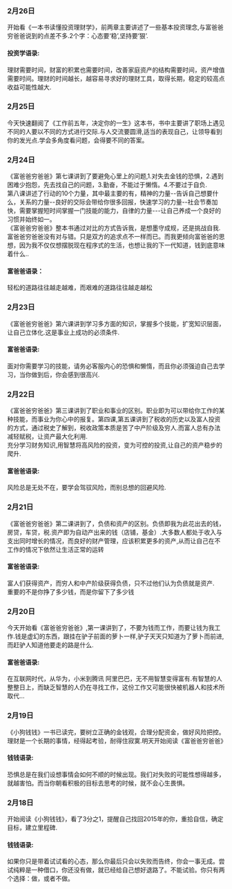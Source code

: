 ### 2月26日
开始看《一本书读懂投资理财学》，前两章主要讲述了一些基本投资理念,与富爸爸穷爸爸说到的点差不多.2个字：心态要‘稳’,坚持要‘狠’.
#### 投资学语录:
理财需要时间，财富的积累也需要时间，改善家庭资产的结构需要时间，资产增值需要时间。理财的时间越长，越容易寻求好的理财工具，取得长期，稳定的较高点收益可能性越大.
### 2月25日
今天快速翻阅了《工作前五年，决定你的一生》这本书，书中主要讲了职场上遇见不同的人要以不同的方式进行交际.与人交流要圆滑,适当的表现自己，让领导看到你的发光点.学会多角度看问题，会得要不同的答案。
### 2月24日
《富爸爸穷爸爸》第七课讲到了要避免心里上的问题,1.对失去金钱的恐惧，2.遇到困难少抱怨，先去找自己的问题，3.勤奋，不能过于懒惰。4.不要过于自负.  
第八课讲述了行动的10个力量，其中最主要的有，精神的力量--告诉自己想要什么，关系的力量--良好的交际会带给你很多回报，快速学习的力量--社会节奏加快，需要掌握短时间掌握一门技能的能力，自律的力量---让自己养成一个良好的习惯并始终如一。  
《富爸爸穷爸爸》整本书通过对比的方式告诉我，是想墨守成规，还是挑战自我.富爸爸穷爸爸没有对与错。只是双方的追求点不一样而已。而我更倾向富爸爸的思想，因为我不仅仅想摆脱现在程序式的生活，也想让我的下一代知道，钱到底意味着什么..
#### 富爸爸语录：
轻松的道路往往越走越难，而艰难的道路往往越走越松
### 2月23日
《富爸爸穷爸爸》第六课讲到学习多方面的知识，掌握多个技能，扩宽知识层面，让自己立体化.这是事业上成功的必须条件.
#### 富爸爸语录:
面对你需要学习的技能，请务必客服内心的恐惧和懒惰，而且你必须强迫自己去学习，当你做到后，你会感到很高兴.
### 2月22日
《富爸爸穷爸爸》第三课讲到了职业和事业的区别。职业即为可以带给你工作的某种技能，而事业为你心中的报复。第四课,第五课讲到了税收的历史以及富人投资的方式，通过税史了解到，税收政策本质是苦了中产阶级及穷人.而富人总有办法减轻赋税，让资产最大化利用.  
充分学习财务知识,用智慧将高风险的投资，变为可控的投资,让自己的资产稳步的爬升.
#### 富爸爸语录:
风险总是无处不在，要学会驾驭风险，而别总想的回避风险.
### 2月21日
《富爸爸穷爸爸》第二课讲到了，负债和资产的区别。负债即我为此花出去的钱，房贷，车贷，税.资产即为自动产出来的钱（店铺，基金）.大多数人都处于收入与支出同时增长的情况，而良好的财产管理，应该积累更多的资产,从而让自己在不工作的情况下依然让生活正常的运转
#### 富爸爸语录:
富人们获得资产，而穷人和中产阶级获得负债，只不过他们认为负债就是资产.  
重要的不是你挣了多少钱，而是你留下了多少钱
### 2月20日
今天开始看《富爸爸穷爸爸》,第一课讲到了，不要为钱而工作，而要让钱为我工作.钱是虚幻的东西，跟挂在驴子前面的萝卜一样,驴子天天只知道为了萝卜而前进,而赶驴人知道他要走的路是什么.
#### 富爸爸语录:
在互联网时代，从华为，小米到腾讯 阿里巴巴，无不用智慧变得富有.有智慧的人整整日上，而缺乏智慧的人仍在寻找工作，这份工作又可能很快被机器人和技术所取代...
### 2月19日
《小狗钱钱》一书已读完，要树立正确的金钱观，合理分配资金，做好风险把控。理财是一个长期的事情，经得起考验，耐得住寂寞.明天开始阅读《富爸爸穷爸爸》  
#### 钱钱语录:
恐惧总是在我们设想事情会如何不顺的时候出现。我们对失败的可能性想得越多，就越害怕。而当你朝看积极的目标去思考的时候，就不会心生畏惧。

### 2月18日
开始阅读《小狗钱钱》，看了3分之1，提醒自己找回2015年的你，重拾自信，确定目标，建立里程碑.  
#### 钱钱语录:
如果你只是带着试试看的心态，那么你最后只会以失败而告终，你会一事无成。尝试纯粹是一种借口，你还没有做，就已经给自己想好退路了。不能试验。你只有两个选择：做，或者不做。
